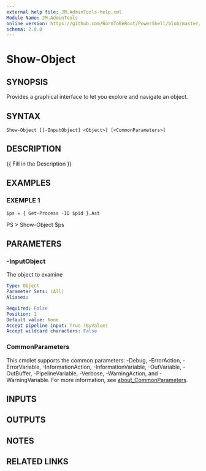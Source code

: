 ```yaml
---
external help file: JM.AdminTools-help.xml
Module Name: JM.AdminTools
online version: https://github.com/BornToBeRoot/PowerShell/blob/master/Documentation/Function/Get-WindowsProductKey.README.md
schema: 2.0.0
---
```


# Show-Object

## SYNOPSIS
Provides a graphical interface to let you explore and navigate an object.

## SYNTAX

```
Show-Object [[-InputObject] <Object>] [<CommonParameters>]
```

## DESCRIPTION
{{ Fill in the Description }}

## EXAMPLES

### EXEMPLE 1
```
$ps = { Get-Process -ID $pid }.Ast
```

PS \> Show-Object $ps

## PARAMETERS

### -InputObject
The object to examine

```yaml
Type: Object
Parameter Sets: (All)
Aliases:

Required: False
Position: 1
Default value: None
Accept pipeline input: True (ByValue)
Accept wildcard characters: False
```

### CommonParameters
This cmdlet supports the common parameters: -Debug, -ErrorAction, -ErrorVariable, -InformationAction, -InformationVariable, -OutVariable, -OutBuffer, -PipelineVariable, -Verbose, -WarningAction, and -WarningVariable. For more information, see [about_CommonParameters](http://go.microsoft.com/fwlink/?LinkID=113216).

## INPUTS

## OUTPUTS

## NOTES

## RELATED LINKS
